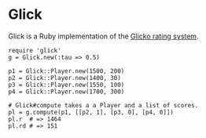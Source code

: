 # Glick

Glick is a Ruby implementation of the [Glicko rating
system](http://en.wikipedia.org/wiki/Glicko_rating_system).

```
require 'glick'
g = Glick.new(:tau => 0.5)

p1 = Glick::Player.new(1500, 200)
p2 = Glick::Player.new(1400, 30)
p3 = Glick::Player.new(1550, 100)
p4 = Glick::Player.new(1700, 300)

# Glick#compute takes a a Player and a list of scores.
pl = g.compute(p1, [[p2, 1], [p3, 0], [p4, 0]])
pl.r  # => 1464
pl.rd # => 151
```

